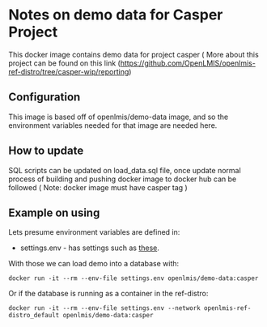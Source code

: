 # Notes on demo data for Casper Project

This docker image contains demo data for project casper ( More about this project can be found on this link
(https://github.com/OpenLMIS/openlmis-ref-distro/tree/casper-wip/reporting)

## Configuration

This image is based off of openlmis/demo-data image, and so the environment variables needed for that
image are needed here.


## How to update

SQL scripts can be updated on load_data.sql file, once update normal process of building and pushing docker image
to docker hub can be followed ( Note: docker image must have casper tag )


## Example on using

Lets presume environment variables are defined in:

* settings.env - has settings such as
  [these](https://github.com/OpenLMIS/openlmis-ref-distro/blob/master/settings-sample.env).

With those we can load demo into a database with:

```
docker run -it --rm --env-file settings.env openlmis/demo-data:casper
```

Or if the database is running as a container in the ref-distro:

```
docker run -it --rm --env-file settings.env --network openlmis-ref-distro_default openlmis/demo-data:casper
```
